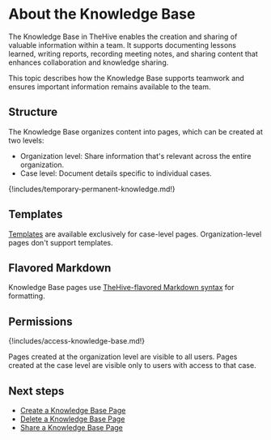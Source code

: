 # About the Knowledge Base

The Knowledge Base in TheHive enables the creation and sharing of valuable information within a team. It supports documenting lessons learned, writing reports, recording meeting notes, and sharing content that enhances collaboration and knowledge sharing.

This topic describes how the Knowledge Base supports teamwork and ensures important information remains available to the team.

## Structure

The Knowledge Base organizes content into pages, which can be created at two levels:

* Organization level: Share information that's relevant across the entire organization.
* Case level: Document details specific to individual cases.

{!includes/temporary-permanent-knowledge.md!}

## Templates

[Templates](../organization/configure-organization/manage-templates/case-page-templates/about-case-page-templates.md) are available exclusively for case-level pages. Organization-level pages don't support templates.

## Flavored Markdown

Knowledge Base pages use [TheHive-flavored Markdown syntax](../thehive-flavored-markdown.md) for formatting.

## Permissions

{!includes/access-knowledge-base.md!}

Pages created at the organization level are visible to all users. Pages created at the case level are visible only to users with access to that case.

<h2>Next steps</h2>

* [Create a Knowledge Base Page](create-a-knowledge-base-page.md)
* [Delete a Knowledge Base Page](delete-a-knowledge-base-page.md)
* [Share a Knowledge Base Page](share-a-knowledge-base-page.md)
